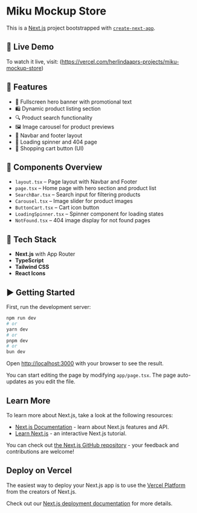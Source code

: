# Miku Mockup Store

This is a [Next.js](https://nextjs.org) project bootstrapped with [`create-next-app`](https://nextjs.org/docs/app/api-reference/cli/create-next-app).

## 🔗 Live Demo
To watch it live, visit: (https://vercel.com/herlindaaprs-projects/miku-mockup-store)

## 🚀 Features

- 🎨 Fullscreen hero banner with promotional text
- 🛍️ Dynamic product listing section
- 🔍 Product search functionality
- 🖼️ Image carousel for product previews
- 🧭 Navbar and footer layout
- 🔄 Loading spinner and 404 page
- 🛒 Shopping cart button (UI)

## 📂 Components Overview

- `layout.tsx` – Page layout with Navbar and Footer
- `page.tsx` – Home page with hero section and product list
- `SearchBar.tsx` – Search input for filtering products
- `Carousel.tsx` – Image slider for product images
- `ButtonCart.tsx` – Cart icon button
- `LoadingSpinner.tsx` – Spinner component for loading states
- `NotFound.tsx` – 404 image display for not found pages

## 🧰 Tech Stack

- **Next.js** with App Router
- **TypeScript**
- **Tailwind CSS**
- **React Icons**

## ▶️ Getting Started

First, run the development server:

```bash
npm run dev
# or
yarn dev
# or
pnpm dev
# or
bun dev
```

Open [http://localhost:3000](http://localhost:3000) with your browser to see the result.

You can start editing the page by modifying `app/page.tsx`. The page auto-updates as you edit the file.

## Learn More

To learn more about Next.js, take a look at the following resources:

- [Next.js Documentation](https://nextjs.org/docs) - learn about Next.js features and API.
- [Learn Next.js](https://nextjs.org/learn) - an interactive Next.js tutorial.

You can check out [the Next.js GitHub repository](https://github.com/vercel/next.js) - your feedback and contributions are welcome!

## Deploy on Vercel

The easiest way to deploy your Next.js app is to use the [Vercel Platform](https://vercel.com/new?utm_medium=default-template&filter=next.js&utm_source=create-next-app&utm_campaign=create-next-app-readme) from the creators of Next.js.

Check out our [Next.js deployment documentation](https://nextjs.org/docs/app/building-your-application/deploying) for more details.
